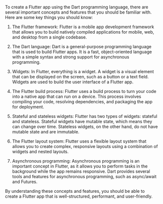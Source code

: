 <div class="markdown prose w-full break-words dark:prose-invert light"><p>To create a Flutter app using the Dart programming language, there are several important concepts and features that you should be familiar with. Here are some key things you should know:</p><ol><li><p>The Flutter framework: Flutter is a mobile app development framework that allows you to build natively compiled applications for mobile, web, and desktop from a single codebase.</p></li><li><p>The Dart language: Dart is a general-purpose programming language that is used to build Flutter apps. It is a fast, object-oriented language with a simple syntax and strong support for asynchronous programming.</p></li><li><p>Widgets: In Flutter, everything is a widget. A widget is a visual element that can be displayed on the screen, such as a button or a text field. Widgets are used to build the user interface of a Flutter app.</p></li><li><p>The Flutter build process: Flutter uses a build process to turn your code into a native app that can run on a device. This process involves compiling your code, resolving dependencies, and packaging the app for deployment.</p></li><li><p>Stateful and stateless widgets: Flutter has two types of widgets: stateful and stateless. Stateful widgets have mutable state, which means they can change over time. Stateless widgets, on the other hand, do not have mutable state and are immutable.</p></li><li><p>The Flutter layout system: Flutter uses a flexible layout system that allows you to create complex, responsive layouts using a combination of widgets and nested layouts.</p></li><li><p>Asynchronous programming: Asynchronous programming is an important concept in Flutter, as it allows you to perform tasks in the background while the app remains responsive. Dart provides several tools and features for asynchronous programming, such as async/await and Futures.</p></li></ol><p>By understanding these concepts and features, you should be able to create a Flutter app that is well-structured, performant, and user-friendly.</p></div>
